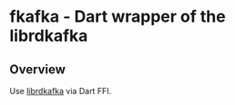 # fkafka - Dart wrapper of the librdkafka

## Overview

Use [librdkafka](https://github.com/edenhill/librdkafka) via Dart FFI.



